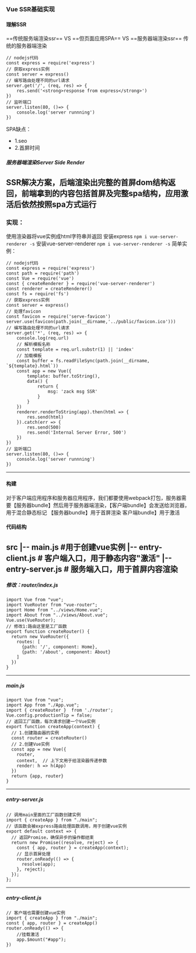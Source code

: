 ### Vue SSR基础实现
#### 理解SSR
==传统服务端渲染ssr== VS ==但页面应用SPA== VS ==服务器端渲染ssr==
传统的服务器端渲染
```
// nodejs代码
const express = require('express')
// 获取express实例
const server = express()
// 编写路由处理不同的url请求
server.get('/', (req, res) => {
    res.send('<strong>response from express</strong>')
})
// 监听端口
server.listen(80, ()=> {
    console.log('server runnning')
})
```
SPA缺点：
+ 1.seo
+ 2.首屏时间
##### 服务器端渲染Server Side Render
SSR解决方案，后端渲染出完整的首屏dom结构返回，前端拿到的内容包括首屏及完整spa结构，应用激活后依然按照spa方式运行
-----
### 实现：
使用渲染器将vue实例成html字符串并返回
安装express
`npm i vue-server-renderer -s`
安装vue-server-renderer
`npm i vue-server-renderer -s`
简单实例：
```
// nodejs代码
const express = require('express')
const path = require('path')
const Vue = require('vue')
const { createRenderer } = require('vue-server-renderer')
const renderer = createRenderer()
const fs = require('fs')
// 获取express实例
const server = express()
// 处理favicon
const favicon = require('serve-favicon')
server.use(favicon(path.join(__dirname,'../public/favicon.ico')))
// 编写路由处理不同的url请求
server.get('*', (req, res) => {
    console.log(req.url)
    // 解析模板名称
    const template = req.url.substr(1) || 'index'
    // 加载模板
    const buffer = fs.readFileSync(path.join(__dirname, `${template}.html`))
    const app = new Vue({
        template: buffer.toString(),
        data() {
            return {
                msg: 'zack msg SSR'
            }
        }
    })
    renderer.renderToString(app).then(html => {
        res.send(html)
    }).catch(err => {
        res.send(500)
        res.send('Internal Server Error, 500')
    })
})
// 监听端口
server.listen(80, ()=> {
    console.log('server runnning')
})
```
-----
#### 构建
 
对于客户端应用程序和服务器应用程序，我们都要使用webpack打包，服务器需要【服务器bundle】然后用于服务器端渲染，【客户端bundle】会发送给浏览器，用于混合静态标记
【服务器bundle】用于首屏渲染
客户端bundle】用于激活
#### 代码结构
src
 |-- main.js #用于创建vue实例
 |-- entry-client.js # 客户端入口，用于静态内容"激活"
 |-- entry-server.js # 服务端入口，用于首屏内容渲染
-----
##### 修改：router/index.js
```
import Vue from "vue";
import VueRouter from "vue-router";
import Home from "../views/Home.vue";
import About from "../views/About.vue";
Vue.use(VueRouter);
// 修改1:路由这里是工厂函数
export function createRouter() {
  return new VueRouter({
    routes: [
      {path: '/', component: Home},
      {path: '/about', component: About}
    ]
  })
}
```
------
##### main.js
```
import Vue from "vue";
import App from "./App.vue";
import { createRouter }  from './router';
Vue.config.productionTip = false;
// 返回工厂函数，每次请求创建一个Vue实例
export function createApp(context) {
  // 1.创建路由器的实例
  const router = createRouter()
  // 2.创建Vue实例
  const app = new Vue({
    router,
    context,  // 上下文用于给渲染器传递参数
    render: h => h(App)
  })
  return {app, router}
}
```
------
##### entry-server.js
```
// 调用main里面的工厂函数创建实例
import { createApp } from "./main";
// 该函数会被express路由处理函数调用，用于创建vue实例
export default context => {
  // 返回Promise，确保异步的操作都结束
  return new Promise((resolve, reject) => {
    const { app, router } = createApp(context);
    // 显示首屏处理
    router.onReady(() => {
      resolve(app);
    }, reject);
  });
};
```
----
##### entry-client.js
```
// 客户端也需要创建vue实例
import { createApp } from "./main";
const { app, router } = createApp()
router.onReady(() => {
    //挂载激活
    app.$mount("#app");
})
```